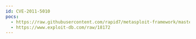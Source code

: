 ```yaml
---
id: CVE-2011-5010
pocs:
  - https://raw.githubusercontent.com/rapid7/metasploit-framework/master/modules/exploits/unix/http/ctek_skyrouter.rb
  - https://www.exploit-db.com/raw/18172
---
```

